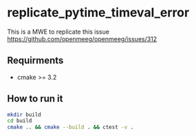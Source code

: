 # replicate_pytime_timeval_error
This is a MWE to replicate this issue https://github.com/openmeeg/openmeeg/issues/312

## Requirments
* cmake >= 3.2

## How to run it
```sh
mkdir build
cd build
cmake .. && cmake --build . && ctest -v .
```
